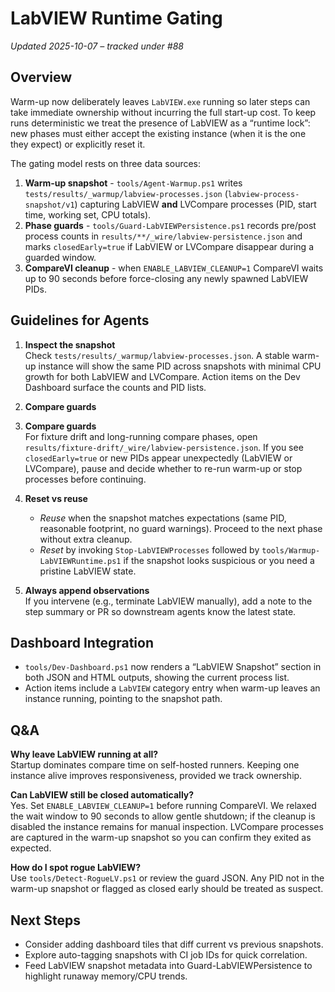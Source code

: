 # LabVIEW Runtime Gating

_Updated 2025-10-07 – tracked under #88_

## Overview

Warm-up now deliberately leaves `LabVIEW.exe` running so later steps can take
immediate ownership without incurring the full start-up cost. To keep runs
deterministic we treat the presence of LabVIEW as a “runtime lock”: new phases
must either accept the existing instance (when it is the one they expect) or
explicitly reset it.

The gating model rests on three data sources:

1. **Warm-up snapshot** - `tools/Agent-Warmup.ps1` writes
   `tests/results/_warmup/labview-processes.json`
   (`labview-process-snapshot/v1`) capturing LabVIEW **and** LVCompare processes
   (PID, start time, working set, CPU totals).
2. **Phase guards** -  `tools/Guard-LabVIEWPersistence.ps1` records 
   pre/post process counts in  `results/**/_wire/labview-persistence.json` 
   and marks  `closedEarly=true` if LabVIEW or LVCompare disappear during a guarded window. 
3. **CompareVI cleanup** - when  `ENABLE_LABVIEW_CLEANUP=1` CompareVI waits up to 
   90 seconds before force-closing any newly spawned LabVIEW PIDs.

## Guidelines for Agents

1. **Inspect the snapshot**  
   Check  `tests/results/_warmup/labview-processes.json`. A stable warm-up 
   instance will show the same PID across snapshots with minimal CPU growth for
   both LabVIEW and LVCompare. Action items on the Dev Dashboard surface the
   counts and PID lists.
2. **Compare guards**  
2. **Compare guards**  
   For fixture drift and long-running compare phases, open
    `results/fixture-drift/_wire/labview-persistence.json`. If you see 
    `closedEarly=true` or new PIDs appear unexpectedly (LabVIEW or LVCompare), pause and decide whether 
   to re-run warm-up or stop processes before continuing.
3. **Reset vs reuse**  
   - _Reuse_ when the snapshot matches expectations (same PID, reasonable
     footprint, no guard warnings). Proceed to the next phase without extra
     cleanup.
   - _Reset_ by invoking `Stop-LabVIEWProcesses` followed by
     `tools/Warmup-LabVIEWRuntime.ps1` if the snapshot looks suspicious or you need a
     pristine LabVIEW state.

4. **Always append observations**  
   If you intervene (e.g., terminate LabVIEW manually), add a note to the step
   summary or PR so downstream agents know the latest state.

## Dashboard Integration

- `tools/Dev-Dashboard.ps1` now renders a “LabVIEW Snapshot” section in both
  JSON and HTML outputs, showing the current process list.
- Action items include a `LabVIEW` category entry when warm-up leaves an
  instance running, pointing to the snapshot path.

## Q&A

**Why leave LabVIEW running at all?**  
Startup dominates compare time on self-hosted runners. Keeping one instance alive
improves responsiveness, provided we track ownership.

**Can LabVIEW still be closed automatically?**  
Yes. Set `ENABLE_LABVIEW_CLEANUP=1` before running CompareVI. We relaxed the wait
window to 90 seconds to allow gentle shutdown; if the cleanup is disabled the
instance remains for manual inspection.
LVCompare processes are captured in the warm-up snapshot so you can confirm they exited as expected.

**How do I spot rogue LabVIEW?**  
Use `tools/Detect-RogueLV.ps1` or review the guard JSON. Any PID not in the
warm-up snapshot or flagged as closed early should be treated as suspect.

## Next Steps

- Consider adding dashboard tiles that diff current vs previous snapshots.
- Explore auto-tagging snapshots with CI job IDs for quick correlation.
- Feed LabVIEW snapshot metadata into Guard-LabVIEWPersistence to highlight
  runaway memory/CPU trends.
